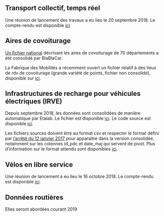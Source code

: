 ## Transport collectif, temps réel

Une réunion de lancement des travaux a eu lieu le 20 septembre 2018. Le compte-rendu est disponible [ici](https://drive.google.com/file/d/1nSyGaIdx13fzf_LudkxQGJLeHQEEXtuR/view?usp=sharing).

## Aires de covoiturage

[Un fichier national](https://www.data.gouv.fr/fr/datasets/aires-de-covoiturage-en-france) décrivant les aires de covoiturage de 70 départements a été consolidé par BlaBlaCar.

La Fabrique des Mobilités a récemment ouvert un fichier relatif à des lieux de rdv de covoiturage (grande variété de points, fichier non consolidé), disponible sur [ici](https://www.data.gouv.fr/fr/datasets/base-de-donnees-commune-des-lieux-et-aires-de-covoiturage/).

## Infrastructures de recharge pour véhicules électriques (IRVE)

Depuis septembre 2018, les données sont consolidées de manière automatique par Etalab. Le fichier est disponible [ici](https://www.data.gouv.fr/fr/datasets/fichier-consolide-des-bornes-de-recharge-pour-vehicules-electriques/). Le code source est disponible [ici](https://github.com/etalab/schema.data.gouv.fr/blob/master/irve/aggregration/irve.ipynb).

Les fichiers sources doivent être au format csv et respecter le format défini par [l’arrêté du 12 janvier 2017](https://www.legifrance.gouv.fr/affichTexte.do?cidTexte=JORFTEXT000033860733&categorieLien=id) pour apparaitre dans la version consolidée, notamment sur les colonnes id_pdc et date_maj qui servent de pivot. Plus d'information sur le format attendu sont disponibles [ici](https://www.data.gouv.fr/fr/datasets/fichier-exemple-stations-de-recharge-de-vehicules-electriques/).

## Vélos en libre service

Une réunion de lancement a eu lieu le 16 octobre 2018. Le compte-rendu est disponible [ici](https://drive.google.com/file/d/18toKsbNJ5X-r-ZLRklrRjroM4B_GIEEp/view?usp=sharing).

## Données routières

Elles seront abordées courant 2019
